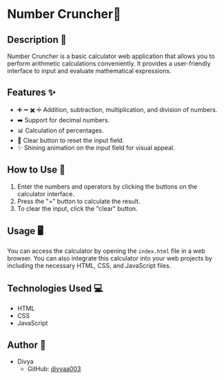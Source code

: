 # Number Cruncher🧮

## Description 📝
Number Cruncher is a basic calculator web application that allows you to perform arithmetic calculations conveniently. It provides a user-friendly interface to input and evaluate mathematical expressions.

## Features ✨
- ➕ ➖ ✖️ ➗ Addition, subtraction, multiplication, and division of numbers.
- ➡️ Support for decimal numbers.
- 📊 Calculation of percentages.
- 🔄 Clear button to reset the input field.
- ✨ Shining animation on the input field for visual appeal.

## How to Use 🚀
1. Enter the numbers and operators by clicking the buttons on the calculator interface.
2. Press the "=" button to calculate the result.
3. To clear the input, click the "clear" button.

## Usage 🖥️
You can access the calculator by opening the `index.html` file in a web browser. You can also integrate this calculator into your web projects by including the necessary HTML, CSS, and JavaScript files.

## Technologies Used 💻
- HTML
- CSS
- JavaScript
  
## Author 📣
- Divya
  - GitHub: [divyaa003](https://github.com/divyaa003)
